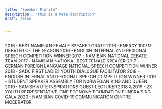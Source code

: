 ```yaml
---
title: "Speaker Profile"
description : "this is a meta description"
draft: false


---
```

## 
2016 - BEST NAMIBIAN FEMALE SPEAKER ORATE 
2016 - ENERGY 100FM DEBATER OF THE SEASON
2016 - ENGLISH INTERNAL AND REGIONAL SPEECH COMPETITION WINNER
2017 - NAMIBIAN NATIONAL DEBATE TEAM
2017 - NAMIBIAN NATIONAL BEST FEMALE SPEAKER
2017 - GERMAN FOREIGN LANGUAGE NATIONAL SPEECH COMPETITION WINNER
2018 - SADC FIRST LADIES YOUTH DIALOGUE FACILITATOR
2018 - ENGLISH INTERNAL AND REGIONAL SPEECH COMPETITION WINNER
2019 - STUDENT SPEAKER ASSEMBLY FOR NORWEGIAN KING AND QUEEN
2019 - SAM SHIVUTE INSPIRATIONS GUEST LECTURER
2018 & 2019 - 2X YOUTH REPRESENTATIVE, ONE ECONOMY FOUNDATION FUNDRAISING GALA 
2020 - NAMIBIAN COVID-19 COMMUNICATION CENTRE MODERATOR 

